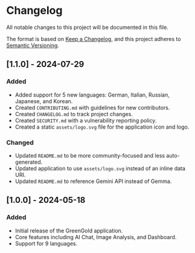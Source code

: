 # Changelog

All notable changes to this project will be documented in this file.

The format is based on [Keep a Changelog](https://keepachangelog.com/en/1.0.0/),
and this project adheres to [Semantic Versioning](https://semver.org/spec/v2.0.0.html).

## [1.1.0] - 2024-07-29

### Added
- Added support for 5 new languages: German, Italian, Russian, Japanese, and Korean.
- Created `CONTRIBUTING.md` with guidelines for new contributors.
- Created `CHANGELOG.md` to track project changes.
- Created `SECURITY.md` with a vulnerability reporting policy.
- Created a static `assets/logo.svg` file for the application icon and logo.

### Changed
- Updated `README.md` to be more community-focused and less auto-generated.
- Updated application to use `assets/logo.svg` instead of an inline data URI.
- Updated `README.md` to reference Gemini API instead of Gemma.

## [1.0.0] - 2024-05-18

### Added
- Initial release of the GreenGold application.
- Core features including AI Chat, Image Analysis, and Dashboard.
- Support for 9 languages.
